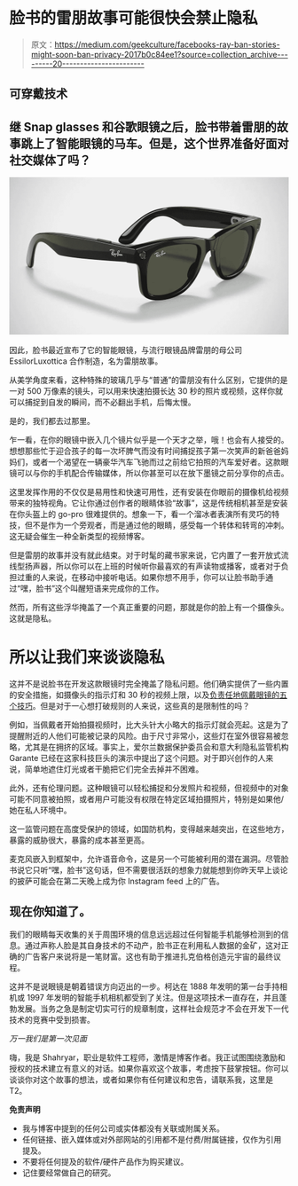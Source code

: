 # 脸书的雷朋故事可能很快会禁止隐私

> 原文：<https://medium.com/geekculture/facebooks-ray-ban-stories-might-soon-ban-privacy-2017b0c84ee1?source=collection_archive---------20----------------------->

## 可穿戴技术

## 继 Snap glasses 和谷歌眼镜之后，脸书带着雷朋的故事跳上了智能眼镜的马车。但是，这个世界准备好面对社交媒体了吗？

![](img/fc868e89a781a4a33d27209fcea1cac6.png)

因此，脸书最近宣布了它的智能眼镜，与流行眼镜品牌雷朋的母公司 EssilorLuxottica 合作制造，名为雷朋故事。

从美学角度来看，这种特殊的玻璃几乎与“普通”的雷朋没有什么区别，它提供的是一对 500 万像素的镜头，可以用来快速拍摄长达 30 秒的照片或视频，这样你就可以捕捉到自发的瞬间，而不必翻出手机，后悔太慢。

是的，我们都去过那里。

乍一看，在你的眼镜中嵌入几个镜片似乎是一个天才之举，哦！也会有人接受的。想想那些忙于迎合孩子的每一次坏脾气而没有时间捕捉孩子第一次笑声的新爸爸妈妈们，或者一个渴望在一辆豪华汽车飞驰而过之前给它拍照的汽车爱好者。这款眼镜可以与你的手机配合传输媒体，所以你甚至可以在放下墨镜之前分享你的点击。

这里发挥作用的不仅仅是易用性和快速可用性，还有安装在你眼前的摄像机给视频带来的独特视角。它让你通过创作者的眼睛体验“故事”，这是传统相机甚至是安装在你头盔上的 go-pro 很难提供的。想象一下，看一个溜冰者表演所有灵巧的特技，但不是作为一个旁观者，而是通过他的眼睛，感受每一个转体和转弯的冲刺。这无疑会催生一种全新类型的视频博客。

但是雷朋的故事并没有就此结束。对于时髦的藏书家来说，它内置了一套开放式流线型扬声器，所以你可以在上班的时候听你最喜欢的有声读物或播客，或者对于负担过重的人来说，在移动中接听电话。如果你想不用手，你可以让脸书助手通过“嘿，脸书”这个叫醒短语来完成你的工作。

然而，所有这些浮华掩盖了一个真正重要的问题，那就是你的脸上有一个摄像头。这就是隐私。

# 所以让我们来谈谈隐私

这并不是说脸书在开发这款眼镜时完全掩盖了隐私问题。他们确实提供了一些内置的安全措施，如摄像头的指示灯和 30 秒的视频上限，以及[负责任地佩戴眼镜的五个技巧](https://about.facebook.com/reality-labs/ray-ban-stories/privacy)。但是对于一心想打破规则的人来说，这些真的是限制性的吗？

例如，当佩戴者开始拍摄视频时，比大头针大小略大的指示灯就会亮起。这是为了提醒附近的人他们可能被记录的风险。由于尺寸非常小，这些灯在室外很容易被忽略，尤其是在拥挤的区域。事实上，爱尔兰数据保护委员会和意大利隐私监管机构 Garante 已经在这家科技巨头的演示中提出了这个问题。对于即兴创作的人来说，简单地遮住灯光或者干脆把它们完全去掉并不困难。

此外，还有伦理问题。这种眼镜可以轻松捕捉和分发照片和视频，但视频中的对象可能不同意被拍照，或者用户可能没有权限在特定区域拍摄照片，特别是如果他/她在私人环境中。

这一监管问题在高度受保护的领域，如国防机构，变得越来越突出，在这些地方，暴露的威胁很大，暴露的成本甚至更高。

麦克风嵌入到框架中，允许语音命令，这是另一个可能被利用的潜在漏洞。尽管脸书说它只听“嘿，脸书”这句话，但不需要很活跃的想象力就能想到你昨天早上谈论的披萨可能会在第二天晚上成为你 Instagram feed 上的广告。

## 现在你知道了。

我们的眼睛每天收集的关于周围环境的信息远远超过任何智能手机能够检测到的信息。通过声称人脸是其自身技术的不动产，脸书正在利用私人数据的金矿，这对正确的广告客户来说将是一笔财富。这也有助于推进扎克伯格创造元宇宙的最终议程。

这并不是说眼镜是朝着错误方向迈出的一步。柯达在 1888 年发明的第一台手持相机或 1997 年发明的智能手机相机都受到了关注。但是这项技术一直存在，并且蓬勃发展。当务之急是制定切实可行的规章制度，这样社会规范才不会在开发下一代技术的竞赛中受到损害。

*万一我们是第一次见面*

嗨，我是 Shahryar，职业是软件工程师，激情是博客作者。我正试图围绕激励和授权的技术建立有意义的对话。如果你喜欢这个故事，考虑按下鼓掌按钮。你可以谈谈你对这个故事的想法，或者如果你有任何建议和忠告，请联系我，这里是 T2。

**免责声明**

*   我与博客中提到的任何公司或实体都没有关联或附属关系。
*   任何链接、嵌入媒体或对外部网站的引用都不是付费/附属链接，仅作为引用提及。
*   不要将任何提及的软件/硬件产品作为购买建议。
*   记住要经常做自己的研究。